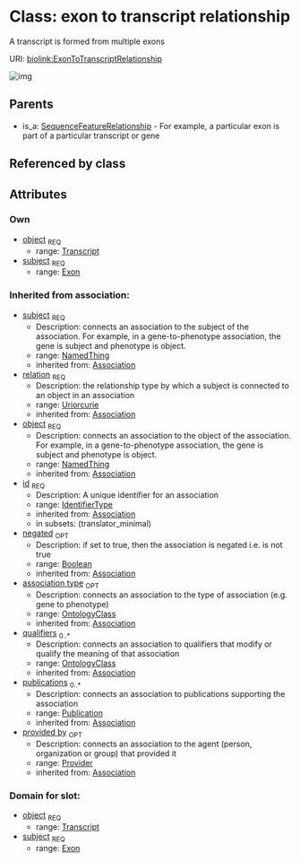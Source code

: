 
# Class: exon to transcript relationship


A transcript is formed from multiple exons

URI: [biolink:ExonToTranscriptRelationship](https://w3id.org/biolink/vocab/ExonToTranscriptRelationship)

![img](http://yuml.me/diagram/nofunky;dir:TB/class/\[Provider]<provided%20by(i)%200..1-%20\[ExonToTranscriptRelationship|relation(i):uriorcurie;id(i):identifier_type;negated(i):boolean%20%3F],%20\[Publication]<publications(i)%200..*-%20\[ExonToTranscriptRelationship],%20\[OntologyClass]<qualifiers(i)%200..*-%20\[ExonToTranscriptRelationship],%20\[OntologyClass]<association%20type(i)%200..1-%20\[ExonToTranscriptRelationship],%20\[Transcript]<object%201..1-%20\[ExonToTranscriptRelationship],%20\[Exon]<subject%201..1-%20\[ExonToTranscriptRelationship],%20\[SequenceFeatureRelationship]^-\[ExonToTranscriptRelationship])

## Parents

 *  is_a: [SequenceFeatureRelationship](SequenceFeatureRelationship.md) - For example, a particular exon is part of a particular transcript or gene

## Referenced by class


## Attributes


### Own

 * [object](exon_to_transcript_relationship_object.md)  <sub>REQ</sub>
    * range: [Transcript](Transcript.md)
 * [subject](exon_to_transcript_relationship_subject.md)  <sub>REQ</sub>
    * range: [Exon](Exon.md)

### Inherited from association:

 * [subject](subject.md)  <sub>REQ</sub>
    * Description: connects an association to the subject of the association. For example, in a gene-to-phenotype association, the gene is subject and phenotype is object.
    * range: [NamedThing](NamedThing.md)
    * inherited from: [Association](Association.md)
 * [relation](relation.md)  <sub>REQ</sub>
    * Description: the relationship type by which a subject is connected to an object in an association
    * range: [Uriorcurie](Uriorcurie.md)
    * inherited from: [Association](Association.md)
 * [object](object.md)  <sub>REQ</sub>
    * Description: connects an association to the object of the association. For example, in a gene-to-phenotype association, the gene is subject and phenotype is object.
    * range: [NamedThing](NamedThing.md)
    * inherited from: [Association](Association.md)
 * [id](association_id.md)  <sub>REQ</sub>
    * Description: A unique identifier for an association
    * range: [IdentifierType](IdentifierType.md)
    * inherited from: [Association](Association.md)
    * in subsets: (translator_minimal)
 * [negated](negated.md)  <sub>OPT</sub>
    * Description: if set to true, then the association is negated i.e. is not true
    * range: [Boolean](Boolean.md)
    * inherited from: [Association](Association.md)
 * [association type](association_type.md)  <sub>OPT</sub>
    * Description: connects an association to the type of association (e.g. gene to phenotype)
    * range: [OntologyClass](OntologyClass.md)
    * inherited from: [Association](Association.md)
 * [qualifiers](qualifiers.md)  <sub>0..*</sub>
    * Description: connects an association to qualifiers that modify or qualify the meaning of that association
    * range: [OntologyClass](OntologyClass.md)
    * inherited from: [Association](Association.md)
 * [publications](publications.md)  <sub>0..*</sub>
    * Description: connects an association to publications supporting the association
    * range: [Publication](Publication.md)
    * inherited from: [Association](Association.md)
 * [provided by](provided_by.md)  <sub>OPT</sub>
    * Description: connects an association to the agent (person, organization or group) that provided it
    * range: [Provider](Provider.md)
    * inherited from: [Association](Association.md)

### Domain for slot:

 * [object](exon_to_transcript_relationship_object.md)  <sub>REQ</sub>
    * range: [Transcript](Transcript.md)
 * [subject](exon_to_transcript_relationship_subject.md)  <sub>REQ</sub>
    * range: [Exon](Exon.md)
